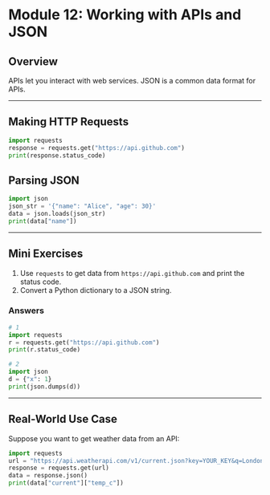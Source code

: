 # Module 12: Working with APIs and JSON

## Overview
APIs let you interact with web services. JSON is a common data format for APIs.

---

## Making HTTP Requests
```python
import requests
response = requests.get("https://api.github.com")
print(response.status_code)
```

## Parsing JSON
```python
import json
json_str = '{"name": "Alice", "age": 30}'
data = json.loads(json_str)
print(data["name"])
```

---

## Mini Exercises
1. Use `requests` to get data from `https://api.github.com` and print the status code.
2. Convert a Python dictionary to a JSON string.

### Answers
```python
# 1
import requests
r = requests.get("https://api.github.com")
print(r.status_code)

# 2
import json
d = {"x": 1}
print(json.dumps(d))
```

---

## Real-World Use Case
Suppose you want to get weather data from an API:
```python
import requests
url = "https://api.weatherapi.com/v1/current.json?key=YOUR_KEY&q=London"
response = requests.get(url)
data = response.json()
print(data["current"]["temp_c"])
``` 